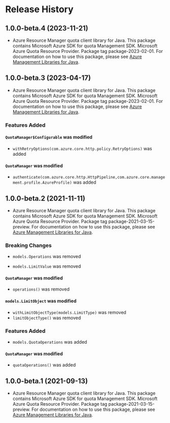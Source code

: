 # Release History

## 1.0.0-beta.4 (2023-11-21)

- Azure Resource Manager quota client library for Java. This package contains Microsoft Azure SDK for quota Management SDK. Microsoft Azure Quota Resource Provider. Package tag package-2023-02-01. For documentation on how to use this package, please see [Azure Management Libraries for Java](https://aka.ms/azsdk/java/mgmt).

## 1.0.0-beta.3 (2023-04-17)

- Azure Resource Manager quota client library for Java. This package contains Microsoft Azure SDK for quota Management SDK. Microsoft Azure Quota Resource Provider. Package tag package-2023-02-01. For documentation on how to use this package, please see [Azure Management Libraries for Java](https://aka.ms/azsdk/java/mgmt).

### Features Added

#### `QuotaManager$Configurable` was modified

* `withRetryOptions(com.azure.core.http.policy.RetryOptions)` was added

#### `QuotaManager` was modified

* `authenticate(com.azure.core.http.HttpPipeline,com.azure.core.management.profile.AzureProfile)` was added

## 1.0.0-beta.2 (2021-11-11)

- Azure Resource Manager quota client library for Java. This package contains Microsoft Azure SDK for quota Management SDK. Microsoft Azure Quota Resource Provider. Package tag package-2021-03-15-preview. For documentation on how to use this package, please see [Azure Management Libraries for Java](https://aka.ms/azsdk/java/mgmt).

### Breaking Changes

* `models.Operations` was removed

* `models.LimitValue` was removed

#### `QuotaManager` was modified

* `operations()` was removed

#### `models.LimitObject` was modified

* `withLimitObjectType(models.LimitType)` was removed
* `limitObjectType()` was removed

### Features Added

* `models.QuotaOperations` was added

#### `QuotaManager` was modified

* `quotaOperations()` was added

## 1.0.0-beta.1 (2021-09-13)

- Azure Resource Manager quota client library for Java. This package contains Microsoft Azure SDK for quota Management SDK. Microsoft Azure Quota Resource Provider. Package tag package-2021-03-15-preview. For documentation on how to use this package, please see [Azure Management Libraries for Java](https://aka.ms/azsdk/java/mgmt).

